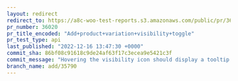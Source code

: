 ```yaml
---
layout: redirect
redirect_to: https://a8c-woo-test-reports.s3.amazonaws.com/public/pr/36020/api/index.html
pr_number: 36020
pr_title_encoded: "Add+product+variation+visibility+toggle"
pr_test_type: api
last_published: "2022-12-16 13:47:30 +0000"
commit_sha: 86bf08c91618c9de24af63f17c3ecea9e5421c3f
commit_message: "Hovering the visibility icon should display a tooltip indicating what…"
branch_name: add/35790
---
```

